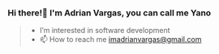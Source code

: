 
### Hi there!👋 I'm Adrian Vargas, you can call me Yano

> -  I’m interested in software development
> - 📫 How to reach me imadrianvargas@gmail.com

